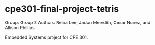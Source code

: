 # cpe301-final-project-tetris
Group: Group 2
Authors: Reina Lee, Jadon Meredith, Cesar Nunez, and Allison Phillips

Embedded Systems project for CPE 301.

